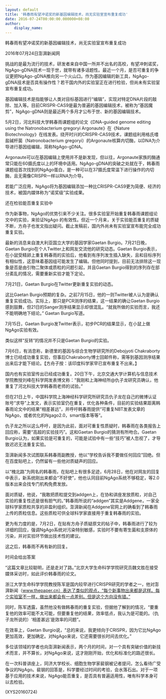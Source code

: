 ```yaml
---
layout: default
title: '韩春雨有望冲诺奖的新基因编辑技术，尚无实验室宣布重复成功'
date: 2016-07-24T00:00:00.000000+08:00
author:
    display_name: 
---
```


韩春雨有望冲诺奖的新基因编辑技术，尚无实验室宣布重复成功

2016年07月24日澎湃新闻网

挑战的是最为流行的技术，研发者来自中国一所并不出名的高校，有望冲刺诺奖，NgAgo-gDNA技术一现于世，就带有诸多话题性。最近一个月，是否可重复的争议更把NgAgo-gDNA推向另一个火山口。作为基因编辑的新工具，NgAgo-gDNA技术是否具有操作性？若干国内外的实验室正在进行检验，但尚未有实验室宣布重复成功。

基因编辑技术是指能够让人类对目标基因进行“编辑”，实现对特定DNA片段的敲除、加入等。目前CRISPR-CAS9是最为普遍的基因编辑技术，被称为“基因魔剪”，NgAgo-gDNA则是最近两个多月才公布于世、新的基因编辑技术。

5月2日，河北科技大学韩春雨课题组的论文《DNA-guided genome editing using the Natronobacterium gregoryi Argonaute》在《Nature Biotechnology》在线发表。绕开时兴的CRISPR-CAS9技术，课题组利用格氏嗜盐碱杆菌（Natronobacterium gregoryi）的Argonaute核算内切酶，以DNA为介导进行基因组编辑，简称NgAgo-gDNA。

Argonaute可以在基因编辑上使用并不是新发现，但以往，Argonaute家族的酶通常只能在60摄氏度以上的环境中适用。NgAgo-gDNA的突破之处就在于，韩春雨课题组首次找到的NgAgo蛋白，是一种可以在37摄氏度常温下进行操作的内切酶，且无需像CRISPR一样以RNA为介导。

若能广泛应用，NgAgo将为基因编辑添加一种比CRISPR-CAS9更为简便、经济的技术，被国内媒体称为“诺奖级”实验成果。

还在检验能否重复实验中

作为新事物，NgAgo的优势引来不少关注。很多实验室开始重复韩春雨课题组论文中的实验，来验证NgAgo 的有效性。但近一个月来，关于实验能否重复的质疑不断，方舟子也发文指出疑问。截止发稿前，国内外尚未有实验室宣布能完全成功重复实验。

最新的消息来自澳大利亚国立大学的基因学家Gaetan Burgio。7月21日晚， Gaetan Burgio在个人Twitter上和网友交流他的研究动态。Gaetan Burgio表示，在小鼠受精卵上重复韩春雨的实验后，他看到有序列发生插入缺失，且和目标序列有相似性，这意味着基因组可能发生了编辑。但他同时提到，目前无法排除这一现象是否是由引物二聚体或质粒的问题引起，并且Gaetan Burgio得到的序列存在部分紊乱的情况，需要重新实验才能下定论。

7月21日，Gaetan Burgio在Twitter更新重复实验的动态。

这比Gaetan Burgio预期的复杂。之前7月15日，他的一则Twitter被人认为是确认重复实验成功。实际上，那只是PCR测序的结果，这一结果的确让Gaetan Burgio感到鼓舞，但21日的Sanger测序结果显示却很混乱。“就我所做的实验而言，我还不能明确地下结论。” Gaetan Burgio写道。

7月15日，Gaetan Burgio发Twitter表示，初步PCR的结果显示，在小鼠上做NgAgo实验有效。

类似这样“反转”的情况并不只是Gaetan Burgio的实验。

7月6日，有消息称，新德里的基因与综合生物学研究所的Debojyoti Chakraborty博士已经成功重复实验，但事后Chakraborty博士回邮件称，需等到基因测序结果出来后才能下结论。【方舟子按：该印度科学家早已宣布重复不出来。】

国内也有实验室传出已经成功重复。20日下午，北京交通大学计算机与信息技术学院教授刘峰在科学网发表博文称：“我刚和上海神经所@仇子龙研究员确认，他重复了河北科技大学韩春雨老师的试验。”

但在21日上午，中国科学院上海神经科学研究所研究员仇子龙在自己的微博认证账号“求导”上发文，表示实验室仍在重复，优化各种条件，目前的实验结果距离韩春雨论文中的结果“相差甚远”，并呼吁韩春雨提供“可重复NBT发表文章的NgAgo，或者优化的Ngago2.0，smart版本等等”。

仇子龙之所以这么呼吁，是因为此前，面对可重复性质疑时，韩春雨在各类报告上回应称，需要“高超的实验技巧”。这和Gaetan Burgio的猜测有所吻合。Gaetan Burgio认为，如果实验是可重复的，可能是试验中有一些“技巧”被人忽视了，才导致迟迟无法重复实验。

澎湃新闻多次试图联系韩春雨副教授，他以“学校告诉我不要做任何回应”回绝。但在百度贴吧上，仍然留有一些他对质疑声的回应。

以“槐北路”为网名的韩春雨，在贴吧上有很多足迹，6月28日，他在对网友的回复中表示，新系统刚出来都会“不好使”，他也认同目前NgAgo系统不够稳定，等2.0版本出来会找专门机构免费发放。

面对质疑，他说，“我敢把质粒提交到addgen上，在协和讲座发放质粒，对自己实验的重复性还是很有胆气的。”韩春雨所说的“addgen”其实是Addgene，一家全球科学家质粒共享的非盈利组织。澎湃新闻在Addgene官网上的确看到了韩春雨上传的质粒信息。这些质粒可供全球科学家直接用于重复韩春雨的实验。

更为有力度的是，7月2日，在贴有方舟子质疑原文的帖子中，韩春雨进行了较为详细的回应，强调NgAgo系统对污染特别敏感，实验时不要有寄生菌和支原体的污染，并对实验环节做出技术性的建议。

这之后，韩春雨不再有新的回复。

时间会给出答案

“这篇文章比较聪明，还是走对了路。”北京大学生命科学学院研究员魏文胜在接受媒体采访时，如此评价韩春雨的论文。

浙江大学生命科学学院教授陈军是国内较早进行CRISPR研究的学者之一，他对澎湃新闻（www.thepaper.cn）表达了类似的观点，“每个新事物出来都是这样。每个实验室不一样，做出来都会有一点差别。但是这个方向没有错。”

同时，陈军透露，虽然他没有做韩春雨的重复实验，但据他了解到的情况，“要重复他的效率可能不太可能，但要重复他的结果，效率低点，我认为是可能的。（仇子龙所说的）‘相差甚远’是效率的问题”。

在效率上，Gaetan Burgio说，“总的来说，我更倾向于CRISPR，因为它比NgAgo更加高效，更加确定。对NgAgo来说，它还需要很长时间去优化。”

多位该领域的学者也向澎湃新闻表示，两个月的时间，对一个具有突破价值的新技术而言，并不算长，对NgAgo来说，这才刚刚开始，优化和标准化的路还很长。

在一次科普讲座上，同济大学校长、细胞生物学家裴钢被记者提问，怎么看待广受争议的NgAgo。裴钢的回答是，科学要经过时间的考验，会水落石出。对于一项基于应用的技术来说，NgAgo能否重复，是否具有普遍适用性，唯有科学本身可以去检验。

(XYS20160724)

